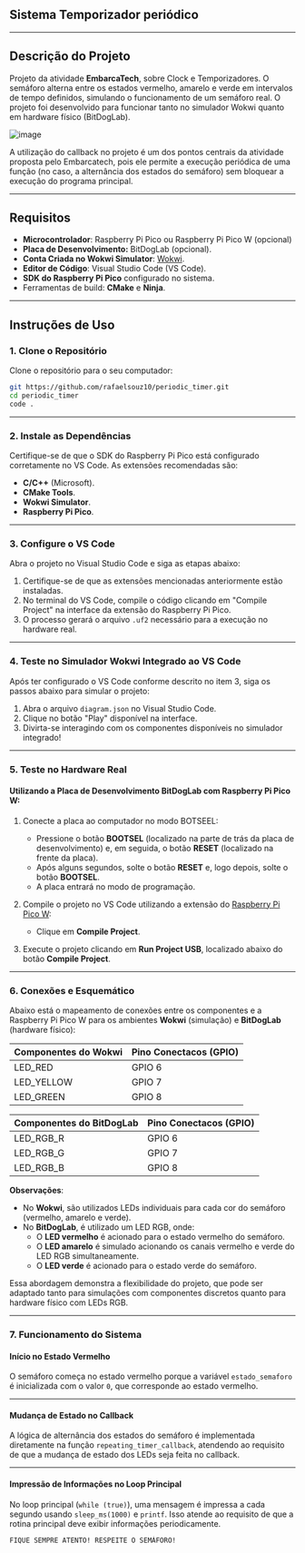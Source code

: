 ## Sistema Temporizador periódico

---

## Descrição do Projeto

Projeto da atividade **EmbarcaTech**, sobre Clock e Temporizadores. O semáforo alterna entre os estados vermelho, amarelo e verde em intervalos de tempo definidos, simulando o funcionamento de um semáforo real. O projeto foi desenvolvido para funcionar tanto no simulador Wokwi quanto em hardware físico (BitDogLab).

![image](https://github.com/user-attachments/assets/3d6b3c84-f00a-474c-aa24-e2806f717aef)


A utilização do callback no projeto é um dos pontos centrais da atividade proposta pelo Embarcatech, pois ele permite a execução periódica de uma função (no caso, a alternância dos estados do semáforo) sem bloquear a execução do programa principal.

---

## Requisitos

- **Microcontrolador**: Raspberry Pi Pico ou Raspberry Pi Pico W (opcional)
- **Placa de Desenvolvimento:** BitDogLab (opcional).
- **Conta Criada no Wokwi Simulator**: [Wokwi](https://wokwi.com/).
- **Editor de Código**: Visual Studio Code (VS Code).
- **SDK do Raspberry Pi Pico** configurado no sistema.
- Ferramentas de build: **CMake** e **Ninja**.

---

## Instruções de Uso

### 1. Clone o Repositório

Clone o repositório para o seu computador:
```bash
git https://github.com/rafaelsouz10/periodic_timer.git
cd periodic_timer
code .
```
---

### 2. Instale as Dependências

Certifique-se de que o SDK do Raspberry Pi Pico está configurado corretamente no VS Code. As extensões recomendadas são:

- **C/C++** (Microsoft).
- **CMake Tools**.
- **Wokwi Simulator**.
- **Raspberry Pi Pico**.

---

### 3. Configure o VS Code

Abra o projeto no Visual Studio Code e siga as etapas abaixo:

1. Certifique-se de que as extensões mencionadas anteriormente estão instaladas.
2. No terminal do VS Code, compile o código clicando em "Compile Project" na interface da extensão do Raspberry Pi Pico.
3. O processo gerará o arquivo `.uf2` necessário para a execução no hardware real.

---

### 4. Teste no Simulador Wokwi Integrado ao VS Code

Após ter configurado o VS Code conforme descrito no item 3, siga os passos abaixo para simular o projeto:

1. Abra o arquivo `diagram.json` no Visual Studio Code.
2. Clique no botão "Play" disponível na interface.
3. Divirta-se interagindo com os componentes disponíveis no simulador integrado!

---

### 5. Teste no Hardware Real

#### Utilizando a Placa de Desenvolvimento BitDogLab com Raspberry Pi Pico W:

1. Conecte a placa ao computador no modo BOTSEEL:
   - Pressione o botão **BOOTSEL** (localizado na parte de trás da placa de desenvolvimento) e, em seguida, o botão **RESET** (localizado na frente da placa).
   - Após alguns segundos, solte o botão **RESET** e, logo depois, solte o botão **BOOTSEL**.
   - A placa entrará no modo de programação.

2. Compile o projeto no VS Code utilizando a extensão do [Raspberry Pi Pico W](https://marketplace.visualstudio.com/items?itemName=raspberry-pi.raspberry-pi-pico):
   - Clique em **Compile Project**.

3. Execute o projeto clicando em **Run Project USB**, localizado abaixo do botão **Compile Project**.

---

### 6. Conexões e Esquemático

Abaixo está o mapeamento de conexões entre os componentes e a Raspberry Pi Pico W para os ambientes **Wokwi** (simulação) e **BitDogLab** (hardware físico):

   |  **Componentes do Wokwi**  |   **Pino Conectacos (GPIO)**    |
   |----------------------------|---------------------------------|
   | LED_RED                    | GPIO 6                          |
   | LED_YELLOW                 | GPIO 7                          |
   | LED_GREEN                  | GPIO 8                          |

   |  **Componentes do BitDogLab**  |   **Pino Conectacos (GPIO)**    |
   |--------------------------------|---------------------------------|
   | LED_RGB_R                      | GPIO 6                          |
   | LED_RGB_G                      | GPIO 7                          |
   | LED_RGB_B                      | GPIO 8                          |


**Observações**:

- No **Wokwi**, são utilizados LEDs individuais para cada cor do semáforo (vermelho, amarelo e verde).
- No **BitDogLab**, é utilizado um LED RGB, onde:
  - O **LED vermelho** é acionado para o estado vermelho do semáforo.
  - O **LED amarelo** é simulado acionando os canais vermelho e verde do LED RGB simultaneamente.
  - O **LED verde** é acionado para o estado verde do semáforo.

Essa abordagem demonstra a flexibilidade do projeto, que pode ser adaptado tanto para simulações com componentes discretos quanto para hardware físico com LEDs RGB.

---

### 7. Funcionamento do Sistema

#### Início no Estado Vermelho

O semáforo começa no estado vermelho porque a variável `estado_semaforo` é inicializada com o valor `0`, que corresponde ao estado vermelho.

---

#### Mudança de Estado no Callback

A lógica de alternância dos estados do semáforo é implementada diretamente na função `repeating_timer_callback`, atendendo ao requisito de que a mudança de estado dos LEDs seja feita no callback.

---

#### Impressão de Informações no Loop Principal

No loop principal (`while (true)`), uma mensagem é impressa a cada segundo usando `sleep_ms(1000)` e `printf`. Isso atende ao requisito de que a rotina principal deve exibir informações periodicamente.

```plaintext
FIQUE SEMPRE ATENTO! RESPEITE O SEMÁFORO!
